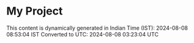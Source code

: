 # My Project

This content is dynamically generated in Indian Time (IST): 2024-08-08 08:53:04 IST
Converted to UTC: 2024-08-08 03:23:04 UTC
